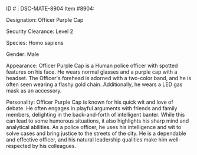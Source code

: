 ID # : DSC-MATE-8904
Item #8904:

Designation: Officer Purple Cap

Security Clearance: Level 2

Species: Homo sapiens

Gender: Male

Appearance: Officer Purple Cap is a Human police officer with spotted features on his face. He wears normal glasses and a purple cap with a headset. The Officer's forehead is adorned with a two-color band, and he is often seen wearing a flashy gold chain. Additionally, he wears a LED gas mask as an accessory.

Personality: Officer Purple Cap is known for his quick wit and love of debate. He often engages in playful arguments with friends and family members, delighting in the back-and-forth of intelligent banter. While this can lead to some humorous situations, it also highlights his sharp mind and analytical abilities. As a police officer, he uses his intelligence and wit to solve cases and bring justice to the streets of the city. He is a dependable and effective officer, and his natural leadership qualities make him well-respected by his colleagues.